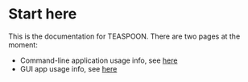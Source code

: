 # Start here

This is the documentation for TEASPOON. There are two pages at the moment:

 - Command-line application usage info, see [here](Usage-CLI.md)
 - GUI app usage info, see [here](Usage-GUI.md)
